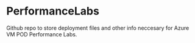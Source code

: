 # PerformanceLabs

Github repo to store deployment files and other info neccesary for Azure VM POD Performance Labs.
